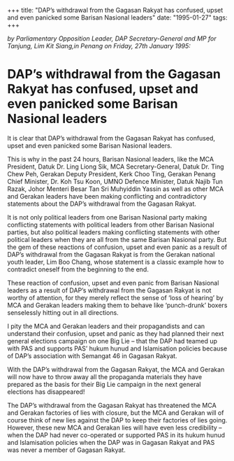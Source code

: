 +++ 
title: "DAP’s withdrawal from the Gagasan Rakyat has confused, upset and even panicked some Barisan Nasional leaders"
date: "1995-01-27"
tags:
+++

_by Parliamentary Opposition Leader, DAP Secretary-General and MP for Tanjung, Lim Kit Siang,in Penang on Friday, 27th January 1995:_

# DAP’s withdrawal from the Gagasan Rakyat has confused, upset and even panicked some Barisan Nasional leaders

It is clear that DAP’s withdrawal from the Gagasan Rakyat has confused, upset and even panicked some Barisan Nasional leaders.</u>

This is why in the past 24 hours, Barisan Nasional leaders, like the MCA President, Datuk Dr. Ling Liong Sik, MCA Secretary-General, Datuk Dr. Ting Chew Peh, Gerakan Deputy President, Kerk Choo Ting, Gerakan Penang Chief Minister, Dr. Koh Tsu Koon, UMNO Defence Minister, Datuk Najib Tun Razak, Johor Menteri Besar Tan Sri Muhyiddin Yassin as well as other MCA and Gerakan leaders have been making conflicting and contradictory statements about the DAP’s withdrawal from the Gagasan Rakyat.

It is not only political leaders from one Barisan Nasional party making conflicting statements with political leaders from other Barisan Nasional parties, but also political leaders making conflicting statements with other political leaders when they are all from the same Barisan Nasional party. But the gem of these reactions of confusion, upset and even panic as a result of DAP’s withdrawal from the Gagasan Rakyat is from the Gerakan national youth leader, Lim Boo Chang, whose statement is a classic example how to contradict oneself from the beginning to the end.

These reaction of confusion, upset and even panic from Barisan Nasional leaders as a result of DAP’s withdrawal from the Gagasan Rakyat is not worthy of attention, for they merely reflect the sense of ‘loss of hearing’ by MCA and Gerakan leaders making them to behave like ‘punch-drunk’ boxers senselessly hitting out in all directions.

I pity the MCA and Gerakan leaders and their propagandists and can understand their confusion, upset and panic as they had planned their next general elections campaign on one Big Lie – that the DAP had teamed up with PAS and supports PAS’ hukum hunud and Islamisation policies because of DAP’s association with Semangat 46 in Gagasan Rakyat.

With the DAP’s withdrawal from the Gagasan Rakyat, the MCA and Gerakan will now have to throw away all the propaganda materials they have prepared as the basis for their Big Lie campaign in the next general elections has disappeared!

The DAP’s withdrawal from the Gagasan Rakyat has threatened the MCA and Gerakan factories of lies with closure, but the MCA and Gerakan will of course think of new lies against the DAP to keep their factories of lies going. However, these new MCA and Gerakan lies will have even less credibility – when the DAP had never co-operated or supported PAS in its hukum hunud and Islamisation policies when the DAP was in Gagasan Rakyat and PAS was never a member of Gagasan Rakyat.
 
